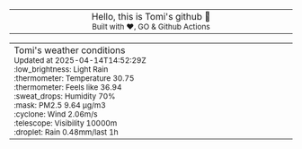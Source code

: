 
<div align="center">
<table>
<tbody>
<td align="center">
<img width="2000" height="0"><br>
Hello, this is Tomi's github 👋<br>
<sup>Built with ❤️, GO & Github Actions</sup><br>
<img width="2000" height="0">
</td>
</tbody>
</table>
</div>
<table>
<tbody>
<td align="left">
<img width="2000" height="0"><br>
Tomi's weather conditions<br>
<sup>Updated at 2025-04-14T14:52:29Z</sup><br>
<sup>:low_brightness: Light Rain</sup><br>
<sup>:thermometer: Temperature 30.75 </sup><br>
<sup>:thermometer: Feels like 36.94</sup><br>
<sup>:sweat_drops: Humidity 70%</sup><br>
<sup>:mask: PM2.5 9.64 μg/m3</sup><br>
<sup>:cyclone: Wind 2.06m/s </sup><br>
<sup>:telescope: Visibility 10000m </sup><br>
<sup>:droplet: Rain 0.48mm/last 1h </sup><br>
<img width="2000" height="0">
</td>
<td align="left">
<img width="2000" height="0"><br>
<br>
<img width="2000" height="0">
</td>
</tbody>
</table>
</div>
    